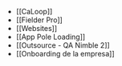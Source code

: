 - [[CaLoop]]
- [[Fielder Pro]]
- [[Websites]]
- [[App Pole Loading]]
- [[Outsource - QA Nimble 2]] 
- [[Onboarding de la empresa]] 